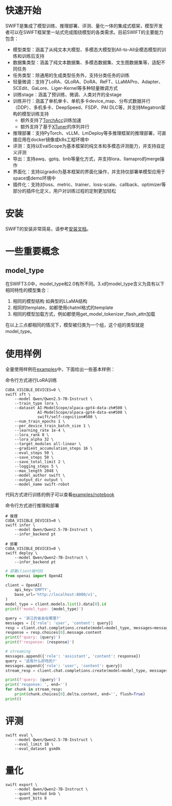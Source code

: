 # 快速开始

SWIFT是集成了模型训练、推理部署、评测、量化一体的集成式框架，模型开发者可以在SWIFT框架里一站式完成围绕模型的各类需求。目前SWIFT的主要能力包含：

- 模型类型：涵盖了从纯文本大模型、多模态大模型到All-to-All全模态模型的训练和训练后支持
- 数据集类型：涵盖了纯文本数据集、多模态数据集、文生图数据集等，适配不同任务
- 任务类型：除通用的生成类型任务外，支持分类任务的训练
- 轻量微调：支持了LoRA、QLoRA、DoRA、ReFT、LLaMAPro、Adapter、SCEdit、GaLore、Liger-Kernel等多种轻量微调方式
- 训练stage：涵盖了预训练、微调、人类对齐的全stage
- 训练并行：涵盖了单机单卡、单机多卡device_map、分布式数据并行（DDP）、多机多卡、DeepSpeed、FSDP、PAI DLC等，并支持Megatron架构的模型训练支持
  - 额外支持了[TorchAcc](https://github.imc.re/AlibabaPAI/torchacc)训练加速
  - 额外支持了基于[XTuner](https://github.com/InternLM/xtuner)的序列并行
- 推理部署：支持PyTorch、vLLM、LmDeploy等多推理框架的推理部署，可直接应用在docker镜像或k8s工程环境中
- 评测：支持以EvalScope为基本框架的纯文本和多模态评测能力，并支持自定义评测
- 导出：支持awq、gptq、bnb等量化方式，并支持lora、llamapro的merge操作
- 界面化：支持以gradio为基本框架的界面化操作，并支持仅部署单模型应用于space或demo环境中
- 插件化：支持对loss、metric、trainer、loss-scale、callback、optimizer等部分的插件化定义，用户对训练过程的定制更加轻松

# 安装

SWIFT的安装非常简易，请参考[安装文档](./SWIFT安装.md)。

# 一些重要概念

## model_type

在SWIFT3.0中，model_type和2.0有所不同。3.x的model_type含义为具有以下相同特性的模型集合：
1. 相同的模型结构 如典型的LLaMA结构
2. 相同的template，如都使用chatml格式的template
3. 相同的模型加载方式，例如都使用get_model_tokenizer_flash_attn加载

在以上三点都相同的情况下，模型被归类为一个组，这个组的类型就是model_type。

# 使用样例

全量使用样例在[examples](https://github.com/modelscope/ms-swift/tree/main/examples)中，下面给出一些基本样例：

命令行方式进行LoRA训练
```shell
CUDA_VISIBLE_DEVICES=0 \
swift sft \
    --model Qwen/Qwen2.5-7B-Instruct \
    --train_type lora \
    --dataset AI-ModelScope/alpaca-gpt4-data-zh#500 \
              AI-ModelScope/alpaca-gpt4-data-en#500 \
              swift/self-cognition#500 \
    --num_train_epochs 1 \
    --per_device_train_batch_size 1 \
    --learning_rate 1e-4 \
    --lora_rank 8 \
    --lora_alpha 32 \
    --target_modules all-linear \
    --gradient_accumulation_steps 16 \
    --eval_steps 50 \
    --save_steps 50 \
    --save_total_limit 2 \
    --logging_steps 5 \
    --max_length 2048 \
    --model_author swift \
    --output_dir output \
    --model_name swift-robot
```

代码方式进行训练的例子可以查看[examples/notebook](https://github.com/modelscope/ms-swift/tree/main/examples/notebook)

命令行方式进行推理和部署
```shell
# 推理
CUDA_VISIBLE_DEVICES=0 \
swift infer \
    --model Qwen/Qwen2.5-7B-Instruct \
    --infer_backend pt
```

```shell
# 部署
CUDA_VISIBLE_DEVICES=0 \
swift deploy \
    --model Qwen/Qwen2-7B-Instruct \
    --infer_backend pt
```

```python
# 部署client端代码
from openai import OpenAI

client = OpenAI(
    api_key='EMPTY',
    base_url='http://localhost:8000/v1',
)
model_type = client.models.list().data[0].id
print(f'model_type: {model_type}')

query = '浙江的省会在哪里?'
messages = [{'role': 'user', 'content': query}]
resp = client.chat.completions.create(model=model_type, messages=messages, seed=42)
response = resp.choices[0].message.content
print(f'query: {query}')
print(f'response: {response}')

# streaming
messages.append({'role': 'assistant', 'content': response})
query = '这有什么好吃的?'
messages.append({'role': 'user', 'content': query})
stream_resp = client.chat.completions.create(model=model_type, messages=messages, stream=True, seed=42)

print(f'query: {query}')
print('response: ', end='')
for chunk in stream_resp:
    print(chunk.choices[0].delta.content, end='', flush=True)
print()
```

# 评测
```shell
swift eval \
    --model Qwen/Qwen2.5-7B-Instruct \
    --eval_limit 10 \
    --eval_dataset gsm8k
```

# 量化
```shell
swift export \
    --model Qwen/Qwen2-7B-Instruct \
    --quant_method bnb \
    --quant_bits 8
```
